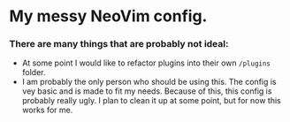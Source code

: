 
 # My messy NeoVim config.

 ### There are many things that are probably not ideal:
 
 - At some point I would like to refactor plugins into their own ```/plugins``` folder.
 - I am probably the only person who should be using this. The config is vey basic and is made to fit my needs. Because of this, this config is probably really ugly. I plan to clean it up at some point, but for now this works for me.
